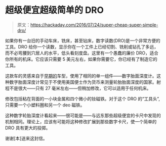 # 超级便宜超级简单的 DRO

> 原文：<https://hackaday.com/2016/07/24/super-cheap-super-simple-dro/>

如果你有一台旧的手动车床，铣床，甚至钻床，数字读数(DRO)是一个非常方便的工具。DRO 给你一个读数，显示你在一个工件上已经切割、铣削或钻孔了多远，而不必弯腰到穴居人的水平，低头看刻度盘。这里有一个愚蠢的廉价 DRO，适合你所有的机床。它应该只需要 5 美元左右，如果你需要它，你已经有了制造它的工具。

这款车的灵感来自于[早期的](http://start-model-engineering.co.uk/machines-and-tooling/minilathe/micro-dro/)车型，使用了相同的单一组件——数字胎面深度计。这种数字胎面深度计常见于不使用美国便士作为货币来测量轮胎胎面深度的国家。射程不是很大——只有 27 毫米左右——但稍加修改，它可以适用于任何机床。

修改包括粘在背面的一小块金属和四个微小的钕磁铁。对于这个 DRO 的“工具头”,只需要一个小塑料圈和另一个 deo 磁铁。

这种数字轮胎深度计看起来——很可能是——与远东那些超级便宜的卡尺中发现的机制相同。理论上，应该有可能将这种修改扩展到那些数字卡尺，使一个简单的 DRO 具有更大的投掷。

谢谢[本]送来这封信。